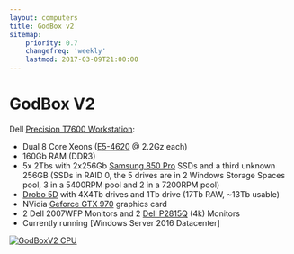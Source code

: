 ```yaml
---
layout: computers
title: GodBox v2
sitemap:
    priority: 0.7
    changefreq: 'weekly'
    lastmod: 2017-03-09T21:00:00
---
```

# GodBox V2

Dell [Precision T7600 Workstation][9]:

* Dual 8 Core Xeons ([E5-4620][2] @ 2.2Gz each)
* 160Gb RAM (DDR3)
* 5x 2Tbs with 2x256Gb [Samsung 850 Pro][3] SSDs and a third unknown 256GB (SSDs in RAID 0, the 5 drives are in 2 Windows Storage Spaces pool, 3 in a 5400RPM pool and 2 in a 7200RPM pool)
* [Drobo 5D][1] with 4X4Tb drives and 1Tb drive (17Tb RAW, ~13Tb usable)
* NVidia [Geforce GTX 970][4] graphics card
* 2 Dell 2007WFP Monitors and 2 [Dell P2815Q][5] (4k) Monitors
* Currently running [Windows Server 2016 Datacenter]

[![GodBoxV2 CPU](https://www.tiernanotoole.ie/post_images/2017/05/05/godboxv2-cpu-resized.png)](https://www.tiernanotoole.ie/post_images/2017/05/05/godboxv2-cpu.png)


[1]: http://www.amazon.co.uk/gp/product/B008S02S54/ref=as_li_tl?ie=UTF8&camp=1634&creative=19450&creativeASIN=B008S02S54&linkCode=as2&tag=tiescomclo-21&linkId=S3TRJOV2MB4ZOGJK
[2]: http://ark.intel.com/products/64607/Intel-Xeon-Processor-E5-4620-16M-Cache-2_20-GHz-7_20-GTs-Intel-QPI
[3]: http://www.amazon.co.uk/gp/product/B00LMXBOP4/ref=as_li_tl?ie=UTF8&camp=1634&creative=19450&creativeASIN=B00LMXBOP4&linkCode=as2&tag=tiescomclo-21&linkId=ZZLV7VDTOMJOLNCK
[4]: http://www.amazon.co.uk/s/?_encoding=UTF8&camp=1634&creative=19450&field-keywords=Geforce%20GTX%20970&linkCode=ur2&tag=tiescomclo-21&url=search-alias%3Daps&linkId=4FFJX5JH2LEGISJ4
[5]: http://www.amazon.co.uk/gp/product/B00IOUBOB2/ref=as_li_tl?ie=UTF8&camp=1634&creative=19450&creativeASIN=B00IOUBOB2&linkCode=as2&tag=tiescomclo-21&linkId=736XUUGW2KINESGB
[6]: https://btrfs.wiki.kernel.org/index.php/Main_Page
[7]: http://www.sabayon.org
[8]: http://www.vmware.com/products/workstation
[9]: http://www.dell.com/ie/business/p/precision-t7600/pd
[10]: http://www.fedoraproject.org